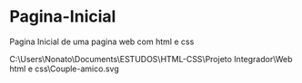 # Pagina-Inicial
Pagina Inicial de uma pagina web com html e css

C:\Users\Nonato\Documents\ESTUDOS\HTML-CSS\Projeto Integrador\Web html e css\Couple-amico.svg
